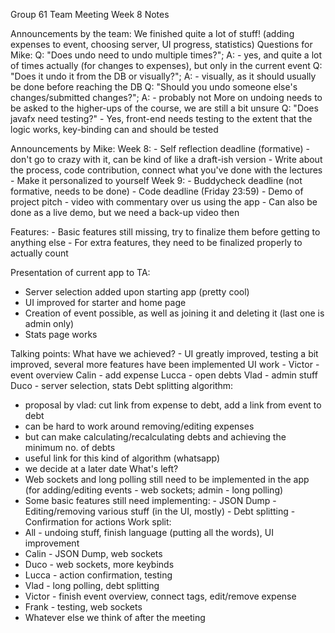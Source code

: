 Group 61 Team Meeting Week 8 Notes

Announcements by the team: We finished quite a lot of stuff! (adding expenses to event, choosing server, UI progress, statistics)
Questions for Mike:
Q: "Does undo need to undo multiple times?"; A: - yes, and quite a lot of times actually (for changes to expenses), 
but only in the current event
Q: "Does it undo it from the DB or visually?"; A: - visually, as it should usually be done before reaching the DB
Q: "Should you undo someone else's changes/submitted changes?"; A: - probably not
More on undoing needs to be asked to the higher-ups of the course, we are still a bit unsure
Q: "Does javafx need testing?" - Yes, front-end needs testing to the extent that the logic works, key-binding can and should be tested

Announcements by Mike:
Week 8: - Self reflection deadline (formative) - don't go to crazy with it, can be kind of like a draft-ish version
        - Write about the process, code contribution, connect what you've done with the lectures
        - Make it personalized to yourself
Week 9: - Buddycheck deadline (not formative, needs to be done)
        - Code deadline (Friday 23:59)
        - Demo of project pitch - video with commentary over us using the app - Can also be done as a live demo, but we need a back-up video then

Features: - Basic features still missing, try to finalize them before getting to anything else
          - For extra features, they need to be finalized properly to actually count


Presentation of current app to TA: 
- Server selection added upon starting app (pretty cool)
- UI improved for starter and home page
- Creation of event possible, as well as joining it and deleting it (last one is admin only)
- Stats page works


Talking points:
What have we achieved? - UI greatly improved, testing a bit improved, several more features have been implemented
UI work - Victor - event overview
            Calin - add expense
            Lucca -  open debts
            Vlad - admin stuff
            Duco - server selection, stats
Debt splitting algorithm:
   - proposal by vlad: cut link from expense to debt, add a link from event to debt
   - can be hard to work around removing/editing expenses
   - but can make calculating/recalculating debts and achieving the minimum no. of debts
   - useful link for this kind of algorithm (whatsapp) 
   - we decide at a later date
What's left? 
   - Web sockets and long polling still need to be implemented in the app (for adding/editing events - web sockets; admin - long polling) 
   - Some basic features still need implementing:
          - JSON Dump 
          - Editing/removing various stuff (in the UI, mostly)
          - Debt splitting
          - Confirmation for actions
Work split:
  - All - undoing stuff, finish language (putting all the words), UI improvement
  - Calin - JSON Dump, web sockets
  - Duco - web sockets, more keybinds
  - Lucca - action confirmation, testing
  - Vlad - long polling, debt splitting
  - Victor - finish event overview, connect tags, edit/remove expense
  - Frank - testing, web sockets
  - Whatever else we think of after the meeting
